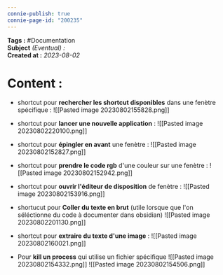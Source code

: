 ```yaml
---
connie-publish: true
connie-page-id: "200235"
---
```

**Tags :** #Documentation  
**Subject** *(Eventual) :*  
**Created at :** *2023-08-02*

# Content :

- shortcut pour **rechercher les shortcut disponibles** dans une fenètre spécifique :
![[Pasted image 20230802155828.png]]
- shortcut pour **lancer une nouvelle application** :
![[Pasted image 20230802220100.png]]

- shortcut pour **épingler en avant** une fenètre :
![[Pasted image 20230802152827.png]]
- shortcut pour **prendre le code rgb** d'une couleur sur une fenètre :
![[Pasted image 20230802152942.png]]
- shortcut pour **ouvrir l'éditeur de disposition** de fenètre :
![[Pasted image 20230802153916.png]]
 

- shortucut pour **Coller du texte en brut** (utile lorsque que l'on séléctionne du code à documenter dans obsidian)
![[Pasted image 20230802201130.png]]
- shortcut pour **extraire du texte d'une image** :
![[Pasted image 20230802160021.png]]
- Pour **kill un process** qui utilise un fichier spécifique
![[Pasted image 20230802154332.png]]
![[Pasted image 20230802154506.png]]
